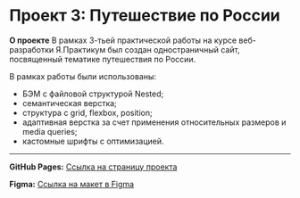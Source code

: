 # Проект 3: Путешествие по России

**О проекте**
В рамках 3-тьей практической работы на курсе веб-разработки Я.Практикум был создан одностраничный сайт, посвященный тематике путешествия по России.

В рамках работы были использованы:
* БЭМ с файловой структурой Nested;
* семантическая верстка;
* структура с grid, flexbox, position;
* адаптивная верстка за счет применения относительных размеров и media queries;
* кастомные шрифты c оптимизацией.

-----

**GitHub Pages:** [Ссылка на страницу проекта]()

**Figma:** [Ссылка на макет в Figma](https://www.figma.com/file/OyRWEjU6wBwRe1hapzQoLx/Sprint-3%3A-Russia-%2F-desktop-%2B-mobile?node-id=28503%3A0)
